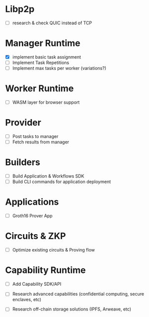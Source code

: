 # Libp2p
- [ ] research & check QUIC instead of TCP

# Manager Runtime
- [x] implement basic task assignment
- [ ] Implement Task Repetitions
- [ ] Implement max tasks per worker (variations?)

# Worker Runtime
- [ ] WASM layer for browser support

# Provider
- [ ] Post tasks to manager
- [ ] Fetch results from manager

# Builders
- [ ] Build Application & Workflows SDK
- [ ] Build CLI commands for application deployment

# Applications
- [ ] Groth16 Prover App

# Circuits & ZKP
- [ ] Optimize existing circuits & Proving flow

# Capability Runtime
- [ ] Add Capability SDK/API
- [ ] Research advanced capabilities (confidential computing, secure enclaves, etc)
- [ ] Research off-chain storage solutions (IPFS, Arweave, etc)

